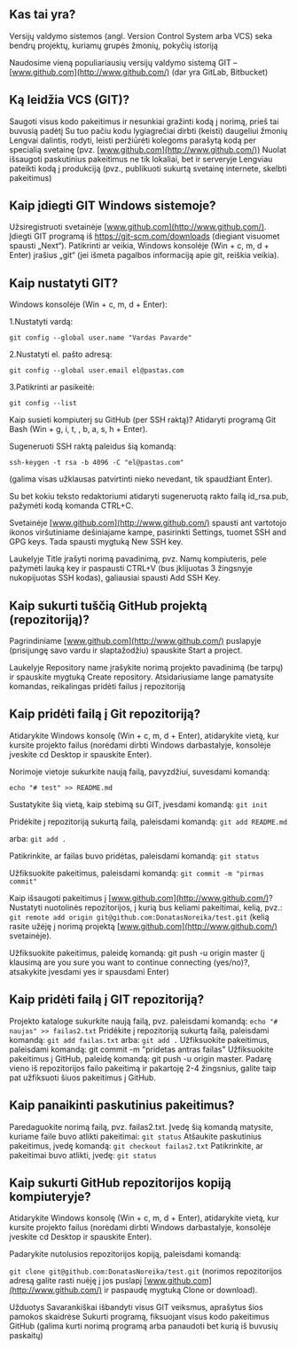 ## Kas tai yra?
Versijų valdymo sistemos (angl. Version Control System arba VCS) seka bendrų projektų, kuriamų grupės žmonių, pokyčių istoriją

Naudosime vieną populiariausių versijų valdymo sistemą GIT – [www.github.com](http://www.github.com/) (dar yra GitLab, Bitbucket)

## Ką leidžia VCS (GIT)?
Saugoti visus kodo pakeitimus ir nesunkiai gražinti kodą į norimą, prieš tai buvusią padėtį
Su tuo pačiu kodu lygiagrečiai dirbti (keisti) daugeliui žmonių
Lengvai dalintis, rodyti, leisti peržiūrėti kolegoms parašytą kodą per specialią svetainę (pvz. [www.github.com](http://www.github.com/))
Nuolat išsaugoti paskutinius pakeitimus ne tik lokaliai, bet ir serveryje
Lengviau pateikti kodą į produkciją (pvz., publikuoti sukurtą svetainę internete, skelbti pakeitimus)
## Kaip įdiegti GIT Windows sistemoje?
Užsiregistruoti svetainėje [www.github.com](http://www.github.com/).
Įdiegti GIT programą iš https://git-scm.com/downloads (diegiant visuomet spausti „Next“).
Patikrinti ar veikia, Windows konsolėje (Win + c, m, d + Enter) įrašius „git“ (jei išmeta pagalbos informaciją apie git, reiškia veikia).
## Kaip nustatyti GIT?
Windows konsolėje (Win + c, m, d + Enter):

1.Nustatyti vardą:


`git config --global user.name "Vardas Pavarde"`


2.Nustatyti el. pašto adresą:


`git config --global user.email el@pastas.com`


3.Patikrinti ar pasikeitė:


`git config --list`


Kaip susieti kompiuterį su GitHub (per SSH raktą)?
Atidaryti programą Git Bash (Win + g, i, t, , b, a, s, h + Enter).

Sugeneruoti SSH raktą paleidus šią komandą:

`ssh-keygen -t rsa -b 4096 -C "el@pastas.com"`


(galima visas užklausas patvirtinti nieko nevedant, tik spaudžiant Enter).

Su bet kokiu teksto redaktoriumi atidaryti sugeneruotą rakto failą id_rsa.pub, pažymėti kodą komanda CTRL+C.

Svetainėje [www.github.com](http://www.github.com/) spausti ant vartotojo ikonos viršutiniame dešiniajame kampe, pasirinkti Settings, tuomet SSH and GPG keys. Tada spausti mygtuką New SSH key.

Laukelyje Title įrašyti norimą pavadinimą, pvz. Namų kompiuteris, pele pažymėti lauką key ir paspausti CTRL+V (bus įklijuotas 3 žingsnyje nukopijuotas SSH kodas), galiausiai spausti Add SSH Key.

## Kaip sukurti tuščią GitHub projektą (repozitoriją)?
Pagrindiniame [www.github.com](http://www.github.com/) puslapyje (prisijungę savo vardu ir slaptažodžiu) spauskite Start a project.

Laukelyje Repository name įrašykite norimą projekto pavadinimą (be tarpų) ir spauskite mygtuką Create repository. Atsidariusiame lange pamatysite komandas, reikalingas pridėti failus į repozitoriją

## Kaip pridėti failą į Git repozitoriją?
Atidarykite Windows konsolę (Win + c, m, d + Enter), atidarykite vietą, kur kursite projekto failus (norėdami dirbti Windows darbastalyje, konsolėje įveskite cd Desktop ir spauskite Enter).

Norimoje vietoje sukurkite naują failą, pavyzdžiui, suvesdami komandą:

`echo "# test" >> README.md`


Sustatykite šią vietą, kaip stebimą su GIT, įvesdami komandą:
`git init`


Pridėkite į repozitoriją sukurtą failą, paleisdami komandą:
`git add README.md`


arba:
`git add .`


Patikrinkite, ar failas buvo pridėtas, paleisdami komandą:
`git status`


Užfiksuokite pakeitimus, paleisdami komandą:
`git commit -m "pirmas commit"`


Kaip išsaugoti pakeitimus į [www.github.com](http://www.github.com/)?
Nustatyti nuotolinės repozitorijos, į kurią bus keliami pakeitimai, kelią, pvz.:
`git remote add origin git@github.com:DonatasNoreika/test.git`
(kelią rasite užėję į norimą projektą [www.github.com](http://www.github.com/) svetainėje).

Užfiksuokite pakeitimus, paleidę komandą:
git push -u origin master
(į klausimą are you sure you want to continue connecting (yes/no)?, atsakykite įvesdami yes ir spausdami Enter)

## Kaip pridėti failą į GIT repozitoriją?
Projekto kataloge sukurkite naują failą, pvz. paleisdami komandą:
`echo "# naujas" >> failas2.txt`
Pridėkite į repozitoriją sukurtą failą, paleisdami komandą:
`git add failas.txt`
arba:
`git add .`
Užfiksuokite pakeitimus, paleisdami komandą:
git commit -m "pridetas antras failas"
Užfiksuokite pakeitimus į GitHub, paleidę komandą:
git push -u origin master.
Padarę vieno iš repozitorijos failo pakeitimą ir pakartoję 2-4 žingsnius, galite taip pat užfiksuoti šiuos pakeitimus į GitHub.

## Kaip panaikinti paskutinius pakeitimus?
Paredaguokite norimą failą, pvz. failas2.txt. Įvedę šią komandą matysite, kuriame faile buvo atlikti pakeitimai:
`git status`
Atšaukite paskutinius pakeitimus, įvedę komandą:
`git checkout failas2.txt`
Patikrinkite, ar pakeitimai buvo atlikti, įvedę:
`git status`
## Kaip sukurti GitHub repozitorijos kopiją kompiuteryje?
Atidarykite Windows konsolę (Win + c, m, d + Enter), atidarykite vietą, kur kursite projekto failus (norėdami dirbti Windows darbastalyje, konsolėje įveskite cd Desktop ir spauskite Enter).

Padarykite nutolusios repozitorijos kopiją, paleisdami komandą:

`git clone git@github.com:DonatasNoreika/test.git`
(norimos repozitorijos adresą galite rasti nuėję į jos puslapį [www.github.com](http://www.github.com/) ir paspaudę mygtuką Clone or download).

Užduotys
Savarankiškai išbandyti visus GIT veiksmus, aprašytus šios pamokos skaidrėse
Sukurti programą, fiksuojant visus kodo pakeitimus GitHub (galima kurti norimą programą arba panaudoti bet kurią iš buvusių paskaitų)